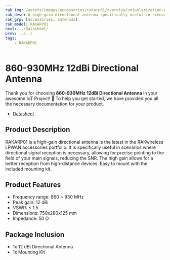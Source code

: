 ```yaml
---
rak_img: /assets/images/accessories/rakarp01/overview/unipolarization-plate.png
rak_desc: A high-gain directional antenna specifically useful in scenarios where directional signal reception is necessary.
rak_grp: [accessories, antennas]
rak_model: RAKARP01
next: ../Datasheet/
prev: ../../
tags: 
    - RAKARP01
---
```


# 860-930MHz 12dBi Directional Antenna

Thank you for choosing **860-930MHz 12dBi Directional Antenna** in your awesome IoT Project! 🎉 To help you get started, we have provided you all the necessary documentation for your product.

* [Datasheet](../Datasheet/)

## Product Description

RAKARP01 is a high-gain directional antenna is the latest in the RAKwireless LPWAN accessories portfolio. It is specifically useful in scenarios where directional signal reception is necessary, allowing for precise pointing to the field of your main signals, reducing the SNR. The high gain allows for a better reception from high-distance devices. Easy to mount with the included mounting kit.

## Product Features

- Frequency range: 860 ~ 930&nbsp;MHz
- Peak gain: 12&nbsp;dBi
- VSWR: ≤ 1.5
- Dimensions: 750x280x125&nbsp;mm
- Impedance: 50&nbsp;Ω

## Package Inclusion

- 1x 12&nbsp;dBi Directional Antenna
- 1x Mounting Kit
